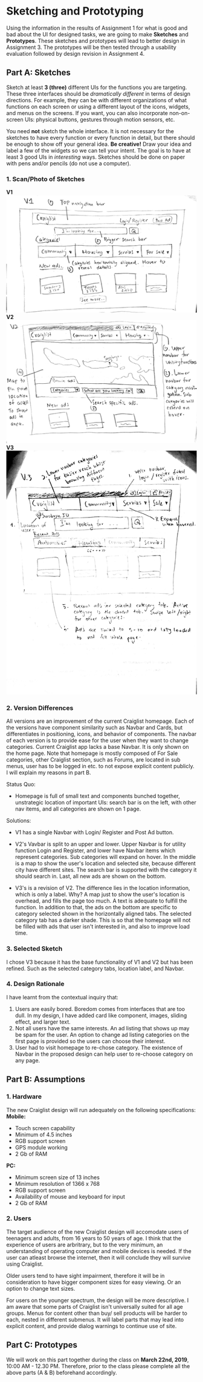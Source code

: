 # Sketching and Prototyping
Using the information in the results of Assignment 1 for what is good and bad about the UI for designed tasks, we are going to make **Sketches** and **Prototypes**. These sketches and prototypes will lead to better design in Assignment 3. The prototypes will be then tested through a usability evaluation followed by design revision in Assignment 4.

## Part A: Sketches
Sketch at least **3 (three)** different UIs for the functions you are targeting. These three interfaces should be _dramatically different_ in terms of design directions. For example, they can be with different organizations of what functions on each screen or using a different layout of the icons, widgets, and menus on the screens. If you want, you can also incorporate non-on-screen UIs: physical buttons, gestures through motion sensors, etc.

You need **not** sketch the whole interface. It is not necessary for the sketches to have every function or every function in detail, but there should be enough to show off your general idea. **Be creative!** Draw your idea and label a few of the widgets so we can tell your intent. The goal is to have at least 3 good UIs in *interesting* ways. Sketches should be done on paper with pens and/or pencils (do not use a computer).

### 1. Scan/Photo of Sketches
**V1**
![Scan/Photo of Sketches](public/1.jpg)
**V2**
![Scan/Photo of Sketches](public/2.jpg)
**V3**
![Scan/Photo of Sketches](public/3.jpg)


### 2. Version Differences
All versions are an improvement of the current Craiglist homepage. Each of the versions have component similarity such as Navbar and Cards, but differentiates in positioning, icons, and behavior of components. The navbar of each version is to provide ease for the user when they want to change categories. Current Craiglist app lacks a base Navbar. It is only shown on the home page.
Note that homepage is mostly composed of For Sale categories, other Craiglist section, such as Forums, are located in sub menus, user has to be logged in etc. to not expose explicit content publicly. I will explain my reasons in part B.

Status Quo:
- Homepage is full of small text and components bunched together, unstrategic location of important UIs: search bar is on the left, with other nav items, and all categories are shown on 1 page.

Solutions: 

- V1 has a single Navbar with Login/ Register and Post Ad button.

- V2's Vavbar is split to an upper and lower. Upper Navbar is for utility function Login and Register, and lower have Navbar items which represent categories. Sub categories will expand on hover. In the middle is a map to show the user's location and selected site, because different city have different sites. The search bar is supported with the category it should search in. Last, all new ads are shown on the bottom.

- V3's is a revision of V2. The difference lies in the location information, which is only a label. Why? A map just to show the user's location is overhead, and fills the page too much. A text is adequate to fulfill the function. In addition to that, the ads on the bottom are specific to category selected shown in the horizontally aligned tabs. The selected category tab has a darker shade. This is so that the homepage will not be filled with ads that user isn't interested in, and also to improve load time.

### 3. Selected Sketch
I chose V3 because it has the base functionality of V1 and V2 but has been refined. Such as the selected category tabs, location label, and Navbar.

### 4. Design Rationale
I have learnt from the contextual inquiry that:
1. Users are easily bored. Boredom comes from interfaces that are too dull. In my design, I have added card like component, images, sliding effect, and larger text.
2. Not all users have the same interests. An ad listing that shows up may be spam for the user. An option to change ad listing categories on the first page is provided so the users can choose their interest.
3. User had to visit homepage to re-chose category. The existence of Navbar in the proposed design can help user to re-choose category on any page.
## Part B: Assumptions
### 1. Hardware
The new Craiglist design will run adequately on the following specifications:
**Mobile:**
- Touch screen capability
- Minimum of 4.5 inches
- RGB support screen
- GPS module working
- 2 Gb of RAM
  
**PC:**
- Minimum screen size of 13 inches
- Minimum resolution of 1366 x 768
- RGB support screen
- Availability of mouse and keyboard for input
- 2 Gb of RAM

### 2. Users
The target audience of the new Craiglist design will accomodate users of teenagers and adults, from 16 years to 50 years of age. I think that the experience of users are arbritrary, but to the very minimum, an understanding of operating computer and mobile devices is needed. If the user can atleast browse the internet, then it will conclude they will survive using Craiglist.

Older users tend to have sight impairment, therefore it will be in consideration to have bigger component sizes for easy viewing. Or an option to change text sizes.

For users on the younger spectrum, the design will be more descriptive. I am aware that some parts of Craiglist isn't universally suited for all age groups. Menus for content other than buy/ sell products will be harder to each, nested in different submenus. It will label parts that may lead into explicit content, and provide dialog warnings to continue use of site.

<!-- The old design of Craiglist had very unstrategic size and positioning of components. -->

## Part C: Prototypes
We will work on this part together during the class on **March 22nd, 2019**, 10:00 AM - 12.30 PM. Therefore, prior to the class please complete all the above parts (A & B) beforehand accordingly.
